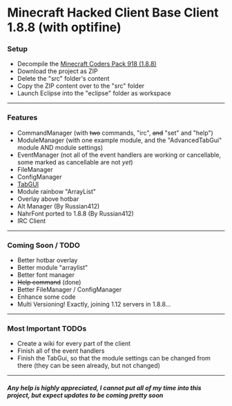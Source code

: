 # Minecraft Hacked Client Base Client 1.8.8 (with optifine)

### Setup

- Decompile the [Minecraft Coders Pack 918 (1.8.8)](http://www.modcoderpack.com/files/mcp918.zip)
- Download the project as ZIP
- Delete the "src" folder's content
- Copy the ZIP content over to the "src" folder
- Launch Eclipse into the "eclipse" folder as workspace

------------

### Features

- CommandManager (with ~~two~~ commands, "irc", ~~and~~ "set" and "help")
- ModuleManager (with one example module, and the "AdvancedTabGui" module AND module settings)
- EventManager (not all of the event handlers are working or cancellable, some marked as cancellable are not _yet_)
- FileManager
- ConfigManager
- [TabGUI](https://github.com/OxideWaveLength/Minecraft-Hack-BaseClient/wiki/Tab-GUI)
- Module rainbow "ArrayList"
- Overlay above hotbar
- Alt Manager (By Russian412)
- NahrFont ported to 1.8.8 (By Russian412)
- IRC Client

------------

### Coming Soon / TODO

- Better hotbar overlay
- Better module "arraylist"
- Better font manager
- ~~Help command~~ (done)
- Better FileManager / ConfigManager
- Enhance some code
- Multi Versioning! Exactly, joining 1.12 servers in 1.8.8...

------------

### Most Important TODOs

- Create a wiki for every part of the client
- Finish all of the event handlers
- Finish the TabGui, so that the module settings can be changed from there (they can be seen already, but not changed)

------------

##### Any help is highly appreciated, I cannot put all of my time into this project, but expect updates to be coming pretty soon
